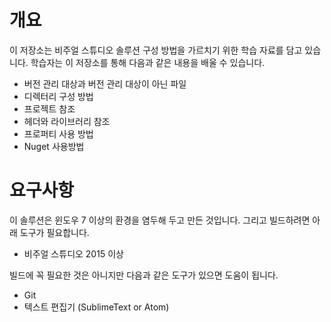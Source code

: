 # 개요 

이 저장소는 비주얼 스튜디오 솔루션 구성 방법을 가르치기 위한 학습 자료를 담고 있습니다. 
학습자는 이 저장소를 통해 다음과 같은 내용을 배울 수 있습니다. 

- 버전 관리 대상과 버전 관리 대상이 아닌 파일 
- 디렉터리 구성 방법 
- 프로젝트 참조 
- 헤더와 라이브러리 참조 
- 프로퍼티 사용 방법
- Nuget 사용방법


# 요구사항

이 솔루션은 윈도우 7 이상의 환경을 염두해 두고 만든 것입니다. 그리고 빌드하려면 아래 도구가 필요합니다.

- 비주얼 스튜디오 2015 이상

빌드에 꼭 필요한 것은 아니지만 다음과 같은 도구가 있으면 도움이 됩니다.

- Git
- 텍스트 편집기 (SublimeText or Atom)
